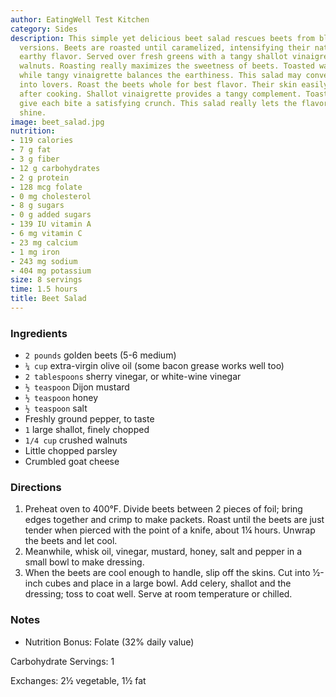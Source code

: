 ```yaml
---
author: EatingWell Test Kitchen
category: Sides
description: This simple yet delicious beet salad rescues beets from bland canned
  versions. Beets are roasted until caramelized, intensifying their natural sweet,
  earthy flavor. Served over fresh greens with a tangy shallot vinaigrette and toasted
  walnuts. Roasting really maximizes the sweetness of beets. Toasted walnuts add crunch
  while tangy vinaigrette balances the earthiness. This salad may convert beet skeptics
  into lovers. Roast the beets whole for best flavor. Their skin easily slides off
  after cooking. Shallot vinaigrette provides a tangy complement. Toasted walnuts
  give each bite a satisfying crunch. This salad really lets the flavors of beets
  shine.
image: beet_salad.jpg
nutrition:
- 119 calories
- 7 g fat
- 3 g fiber
- 12 g carbohydrates
- 2 g protein
- 128 mcg folate
- 0 mg cholesterol
- 8 g sugars
- 0 g added sugars
- 139 IU vitamin A
- 6 mg vitamin C
- 23 mg calcium
- 1 mg iron
- 243 mg sodium
- 404 mg potassium
size: 8 servings
time: 1.5 hours
title: Beet Salad
---
```

### Ingredients

* `2 pounds` golden beets (5-6 medium)
* `¼ cup` extra-virgin olive oil (some bacon grease works well too)
* `2 tablespoons` sherry vinegar, or white-wine vinegar
* `½ teaspoon` Dijon mustard
* `½ teaspoon` honey
* `½ teaspoon` salt
* Freshly ground pepper, to taste
* `1` large shallot, finely chopped
* `1/4 cup` crushed walnuts
* Little chopped parsley
* Crumbled goat cheese

### Directions

1. Preheat oven to 400°F. Divide beets between 2 pieces of foil; bring edges together and crimp to make packets. Roast until the beets are just tender when pierced with the point of a knife, about 1¼ hours. Unwrap the beets and let cool.
2. Meanwhile, whisk oil, vinegar, mustard, honey, salt and pepper in a small bowl to make dressing.
3. When the beets are cool enough to handle, slip off the skins. Cut into ½-inch cubes and place in a large bowl. Add celery, shallot and the dressing; toss to coat well. Serve at room temperature or chilled.

### Notes

- Nutrition Bonus: Folate (32% daily value)

Carbohydrate Servings: 1

Exchanges: 2½ vegetable, 1½ fat